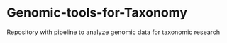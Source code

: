 # Genomic-tools-for-Taxonomy
Repository with pipeline to analyze genomic data for taxonomic research
